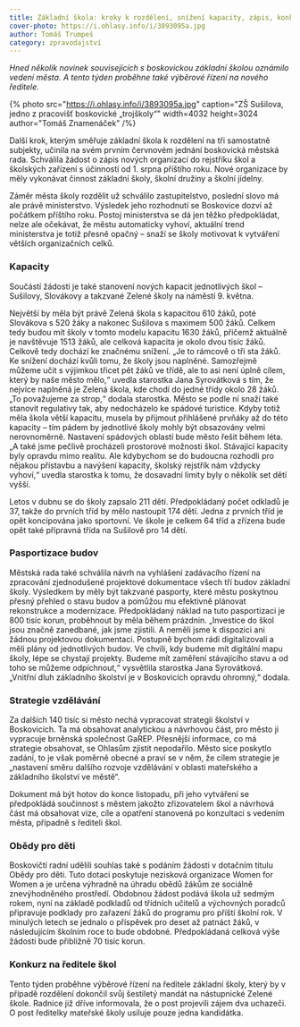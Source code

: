 ```yaml
---
title: Základní škola: kroky k rozdělení, snížení kapacity, zápis, konkurz na ředitele, investiční dluh a nová strategie
cover-photo: https://i.ohlasy.info/i/3893095a.jpg
author: Tomáš Trumpeš
category: zpravodajství
---
```


*Hned několik novinek souvisejících s boskovickou základní školou oznámilo vedení města. A tento týden proběhne také výběrové řízení na nového ředitele.*

{% photo src="https://i.ohlasy.info/i/3893095a.jpg" caption="ZŠ Sušilova, jedno z pracovišť boskovické „trojškoly“" width=4032 height=3024 author="Tomáš Znamenáček" /%}

Další krok, kterým směřuje základní škola k rozdělení na tři samostatně subjekty, učinila na svém prvním červnovém jednání boskovická městská rada. Schválila žádost o zápis nových organizací do rejstříku škol a školských zařízení s účinností od 1. srpna příštího roku. Nové organizace by měly vykonávat činnost základní školy, školní družiny a školní jídelny.

Záměr města školy rozdělit už schválilo zastupitelstvo, poslední slovo má ale právě ministerstvo. Výsledek jeho rozhodnutí se Boskovice dozví až počátkem příštího roku. Postoj ministerstva se dá jen těžko předpokládat, nelze ale očekávat, že městu automaticky vyhoví, aktuální trend ministerstva je totiž přesně opačný – snaží se školy motivovat k vytváření větších organizačních celků.

### Kapacity

Součástí žádosti je také stanovení nových kapacit jednotlivých škol – Sušilovy, Slovákovy a takzvané Zelené školy na náměstí 9. května.

Největší by měla být právě Zelená škola s kapacitou 610 žáků, poté Slovákova s 520 žáky a nakonec Sušilova s maximem 500 žáků. Celkem tedy budou mít školy v tomto modelu kapacitu 1630 žáků, přičemž aktuálně je navštěvuje 1513 žáků, ale celková kapacita je okolo dvou tisíc žáků. Celkově tedy dochází ke značnému snížení. „Je to rámcově o tři sta žáků. Ke snížení dochází kvůli tomu, že školy jsou naplněné. Samozřejmě můžeme učit s výjimkou třicet pět žáků ve třídě, ale to asi není úplně cílem, který by naše město mělo,“ uvedla starostka Jana Syrovátková s tím, že nejvíce naplněná je Zelená škola, kde chodí do jedné třídy okolo 28 žáků. „To považujeme za strop,“ dodala starostka. Město se podle ní snaží také stanovit regulativy tak, aby nedocházelo ke spádové turistice. Kdyby totiž měla škola větší kapacitu, musela by přijmout přihlášené prvňáky až do této kapacity – tím pádem by jednotlivé školy mohly být obsazovány velmi nerovnoměrně. Nastavení spádových oblastí bude město řešit během léta. „A také jsme pečlivě procházeli prostorové možnosti škol. Stávající kapacity byly opravdu mimo realitu. Ale kdybychom se do budoucna rozhodli pro nějakou přístavbu a navýšení kapacity, školský rejstřík nám vždycky vyhoví,“ uvedla starostka k tomu, že dosavadní limity byly o několik set dětí vyšší.

Letos v dubnu se do školy zapsalo 211 dětí. Předpokládaný počet odkladů je 37, takže do prvních tříd by mělo nastoupit 174 dětí. Jedna z prvních tříd je opět koncipována jako sportovní. Ve škole je celkem 64 tříd a zřízena bude opět také přípravná třída na Sušilově pro 14 dětí.

### Pasportizace budov

Městská rada také schválila návrh na vyhlášení zadávacího řízení na zpracování zjednodušené projektové dokumentace všech tří budov základní školy. Výsledkem by měly být takzvané pasporty, které městu poskytnou přesný přehled o stavu budov a pomůžou mu efektivně plánovat rekonstrukce a modernizace. Předpokládaný náklad na tuto pasportizaci je 800 tisíc korun, proběhnout by měla během prázdnin. „Investice do škol jsou značně zanedbané, jak jsme zjistili. A neměli jsme k dispozici ani žádnou projektovou dokumentaci. Postupně bychom rádi digitalizovali a měli plány od jednotlivých budov. Ve chvíli, kdy budeme mít digitální mapu školy, lépe se chystají projekty. Budeme mít zaměření stávajícího stavu a od toho se můžeme odpíchnout,“ vysvětlila starostka Jana Syrovátková. „Vnitřní dluh základního školství je v Boskovicích opravdu ohromný,“ dodala.

### Strategie vzdělávání

Za dalších 140 tisíc si město nechá vypracovat strategii školství v Boskovicích. Ta má obsahovat analytickou a návrhovou část, pro město ji vypracuje brněnská společnost GaREP. Přesnější informace, co má strategie obsahovat, se Ohlasům zjistit nepodařilo. Město sice poskytlo zadání, to je však poměrně obecné a praví se v něm, že cílem strategie je „nastavení směru dalšího rozvoje vzdělávání v oblasti mateřského a základního školství ve městě“.

Dokument má být hotov do konce listopadu, při jeho vytváření se předpokládá součinnost s městem jakožto zřizovatelem škol a návrhová část má obsahovat vize, cíle a opatření stanovená po konzultaci s vedením města, případně s řediteli škol.

### Obědy pro děti

Boskovičtí radní udělili souhlas také s podáním žádosti v dotačním titulu Obědy pro děti. Tuto dotaci poskytuje nezisková organizace Women for Women a je určena výhradně na úhradu obědů žákům ze sociálně znevýhodněného prostředí. Obdobnou žádost podává škola už sedmým rokem, nyní na základě podkladů od třídních učitelů a výchovných poradců připravuje podklady pro zařazení žáků do programu pro příští školní rok. V minulých letech se jednalo o příspěvek pro deset až patnáct žáků, v následujícím školním roce to bude obdobné. Předpokládaná celková výše žádosti bude přibližně 70 tisíc korun.

### Konkurz na ředitele škol

Tento týden proběhne výběrové řízení na ředitele základní školy, který by v případě rozdělení dokončil svůj šestiletý mandát na nástupnické Zelené škole. Radnice již dříve informovala, že o post projevili zájem dva uchazeči. O post ředitelky mateřské školy usiluje pouze jedna kandidátka.
